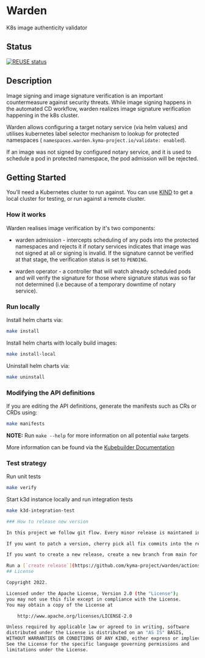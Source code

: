 # Warden
K8s image authenticity validator

## Status
[![REUSE status](https://api.reuse.software/badge/github.com/kyma-project/warden)](https://api.reuse.software/info/github.com/kyma-project/warden)

## Description

Image signing and image signature verification is an important countermeasure against security threats.
While image signing happens in the automated CD workflow, warden realizes image signature verification happening in the k8s cluster.

Warden allows configuring a target notary service (via helm values) and utilises kubernetes label selector mechanism to lookup for protected namespaces ( `namespaces.warden.kyma-project.io/validate: enabled`).

If an image was not signed by configured notary service, and it is used to schedule a pod in protected namespace, the pod admission will be rejected.



## Getting Started
You’ll need a Kubernetes cluster to run against. You can use [KIND](https://sigs.k8s.io/kind) to get a local cluster for testing, or run against a remote cluster.



### How it works

Warden realises image verification by it's two components:

 -  warden admission  -  intercepts scheduling of any pods into the protected namespaces and rejects it if notary services indicates that image was not signed at all or signing is invalid. If the signature cannot be verified at that stage, the verification status is set to `PENDING`. 

 - warden operator - a controller that will watch already scheduled pods and will verify the signature for those where signature status was so far not determined (i.e because of a temporary downtime of notary service).


### Run locally
Install helm charts via:

```sh
make install
```

Install helm charts with locally build images:

```sh
make install-local
```

Uninstall helm charts via:

```sh
make uninstall
```

### Modifying the API definitions
If you are editing the API definitions, generate the manifests such as CRs or CRDs using:

```sh
make manifests
```

**NOTE:** Run `make --help` for more information on all potential `make` targets

More information can be found via the [Kubebuilder Documentation](https://book.kubebuilder.io/introduction.html)

### Test strategy

Run unit tests
```sh
make verify
```
Start k3d instance locally and run integration  tests
```sh
make k3d-integration-test

### How to release new version

In this project we follow git flow. Every minor release is maintaned in its separate branch.

If you want to patch a version, cherry pick all fix commits into the release branch.

If you want to create a new release, create a new branch from main for the release.

Run a [`create release`](https://github.com/kyma-project/warden/actions/workflows/create-release.yaml) action providing the release name (semantic version `x.x.x`; no `v` prefix) and selecting release branch.
## License

Copyright 2022.

Licensed under the Apache License, Version 2.0 (the "License");
you may not use this file except in compliance with the License.
You may obtain a copy of the License at

    http://www.apache.org/licenses/LICENSE-2.0

Unless required by applicable law or agreed to in writing, software
distributed under the License is distributed on an "AS IS" BASIS,
WITHOUT WARRANTIES OR CONDITIONS OF ANY KIND, either express or implied.
See the License for the specific language governing permissions and
limitations under the License.

